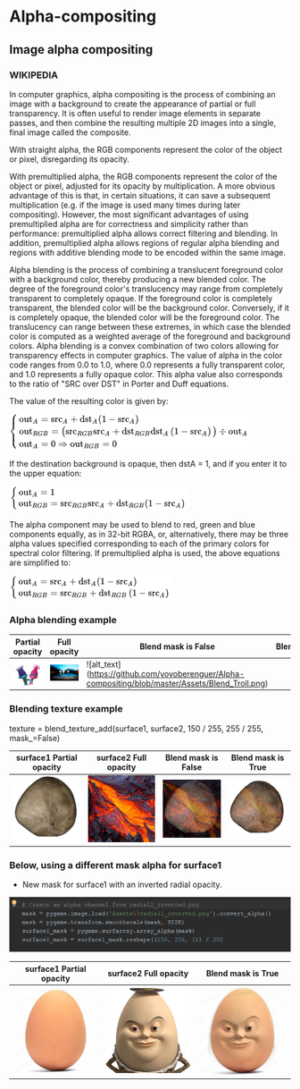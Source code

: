 # Alpha-compositing

## **Image alpha compositing**

### WIKIPEDIA

In computer graphics, alpha compositing is the process of combining an image with a background to create 
the appearance of partial or full transparency. It is often useful to render image elements in separate 
passes, and then combine the resulting multiple 2D images into a single, final image called the composite.

With straight alpha, the RGB components represent the color of the object or pixel, disregarding its opacity.

With premultiplied alpha, the RGB components represent the color of the object or pixel, adjusted for its 
opacity by multiplication. A more obvious advantage of this is that, in certain situations, it can save a 
subsequent multiplication (e.g. if the image is used many times during later compositing). However, the most 
significant advantages of using premultiplied alpha are for correctness and simplicity rather than 
performance: premultiplied alpha allows correct filtering and blending. In addition, premultiplied alpha 
allows regions of regular alpha blending and regions with additive blending mode to be encoded within the same image.

Alpha blending is the process of combining a translucent foreground color with a background color, 
thereby producing a new blended color. The degree of the foreground color's translucency may range from completely
transparent to completely opaque. If the foreground color is completely transparent, the blended color will be the
background color. Conversely, if it is completely opaque, the blended color will be the foreground color. 
The translucency can range between these extremes, in which case the blended color is computed as a weighted average
of the foreground and background colors.
Alpha blending is a convex combination of two colors allowing for transparency effects in computer graphics. 
The value of alpha in the color code ranges from 0.0 to 1.0, where 0.0 represents a fully transparent color,
and 1.0 represents a fully opaque color. 
This alpha value also corresponds to the ratio of "SRC over DST" in Porter and Duff equations.

The value of the resulting color is given by:

![alt text](https://github.com/yoyoberenguer/Alpha-compositing/blob/master/equation1.png) 

If the destination background is opaque, then dstA = 1, and if you enter it to the upper equation:

![alt text](https://github.com/yoyoberenguer/Alpha-compositing/blob/master/equation2.png)

The alpha component may be used to blend to red, green and blue components equally, as in 32-bit RGBA, or, alternatively, there may be three alpha values specified corresponding to each of the primary colors for spectral color filtering.
If premultiplied alpha is used, the above equations are simplified to:

![alt text](https://github.com/yoyoberenguer/Alpha-compositing/blob/master/equation3.png)

### Alpha blending example

**Partial opacity**  |  **Full opacity**   | **Blend mask is False**                                         | **Blend** 
-----------------|-----------------|-------------------------------------------------------------|--------------------
![alt_text](https://github.com/yoyoberenguer/Alpha-compositing/blob/master/Assets/foreground1.png) | ![alt_text](https://github.com/yoyoberenguer/Alpha-compositing/blob/master/Assets/background1.png) | ![alt_text] (https://github.com/yoyoberenguer/Alpha-compositing/blob/master/Assets/Blend_Troll.png)

### Blending texture example

texture = blend_texture_add(surface1, surface2, 150 / 255, 255 / 255, mask_=False)

**surface1 Partial opacity**  |  **surface2 Full opacity**               | **Blend mask is False** | **Blend mask is True** 
--------------------------|--------------------------------------|---------------------|--------------------
![alt_text](https://github.com/yoyoberenguer/Alpha-compositing/blob/master/Assets/Asteroid.png)  | ![alt_text](https://github.com/yoyoberenguer/Alpha-compositing/blob/master/Assets/Lava.png)   | ![alt_text](https://github.com/yoyoberenguer/Alpha-compositing/blob/master/Assets/Blend_no_mask.png) | ![alt_text](https://github.com/yoyoberenguer/Alpha-compositing/blob/master/Assets/Blend.png)


### Below, using a different mask alpha for surface1 

- New mask for surface1 with an inverted radial opacity.

![alt_text](https://github.com/yoyoberenguer/Alpha-compositing/blob/master/Mask1.png)

**surface1 Partial opacity**  |  **surface2 Full opacity**               | **Blend mask is True** 
--------------------------|--------------------------------------|---------------------
![alt_text](https://github.com/yoyoberenguer/Alpha-compositing/blob/master/Assets/Egg.png) | ![alt_text](https://github.com/yoyoberenguer/Alpha-compositing/blob/master/Assets/Humpty.jpg) | ![alt_text](https://github.com/yoyoberenguer/Alpha-compositing/blob/master/Assets/Blend_Humpty.png)
